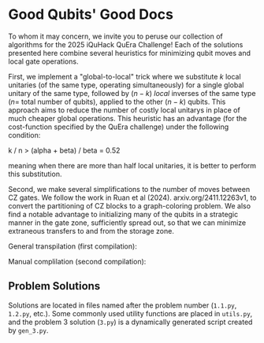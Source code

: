 # Good Qubits' Good Docs
To whom it may concern, we invite you to peruse our collection of algorithms for the 2025 iQuHack QuEra Challenge! Each of the solutions presented here combine several heuristics for minimizing qubit moves and local gate operations. 

First, we implement a "global-to-local" trick where we substitute $k$ local unitaries (of the same type, operating simultaneously) for a single global unitary of the same type, followed by $(n-k)$ _local_ inverses of the same type ($n =$ total number of qubits), applied to the other $(n-k)$ qubits. This approach aims to reduce the number of costly local unitarys in place of much cheaper global operations. This heuristic has an advantage (for the cost-function specified by the QuEra challenge) under the following condition: 

k / n > (alpha + beta) / beta = 0.52 

meaning when there are more than half local unitaries, it is better to perform this substitution.

Second, we make several simplifications to the number of moves between CZ gates. We follow the work in Ruan et al (2024). arxiv.org/2411.12263v1, to convert the partitioning of CZ blocks to a graph-coloring problem. We also find a notable advantage to initializing many of the qubits in a strategic manner in the gate zone, sufficiently spread out, so that we can minimize extraneous transfers to and from the storage zone. 

General transpilation (first compilation):

Manual complilation (second compilation):

## Problem Solutions

Solutions are located in files named after the problem number (`1.1.py`, `1.2.py`, etc.). Some commonly used utility functions are placed in `utils.py`, and the problem 3 solution (`3.py`) is a dynamically generated script created by `gen_3.py`.